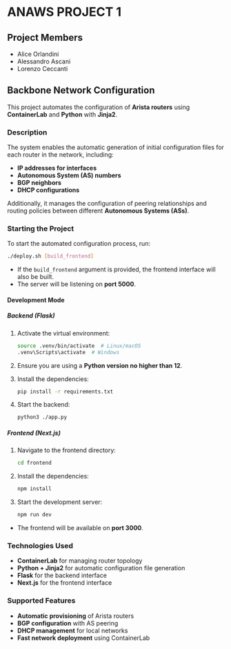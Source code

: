 # ANAWS PROJECT 1

## Project Members
- Alice Orlandini
- Alessandro Ascani
- Lorenzo Ceccanti

## Backbone Network Configuration

This project automates the configuration of **Arista routers** using **ContainerLab** and **Python** with **Jinja2**.

### Description

The system enables the automatic generation of initial configuration files for each router in the network, including:

- **IP addresses for interfaces**
- **Autonomous System (AS) numbers**
- **BGP neighbors**
- **DHCP configurations**

Additionally, it manages the configuration of peering relationships and routing policies between different **Autonomous Systems (ASs)**.

### Starting the Project

To start the automated configuration process, run:

```sh
./deploy.sh [build_frontend]
```

- If the `build_frontend` argument is provided, the frontend interface will also be built.
- The server will be listening on **port 5000**.

#### Development Mode

##### Backend (Flask)

1. Activate the virtual environment:
   ```sh
   source .venv/bin/activate  # Linux/macOS
   .venv\Scripts\activate  # Windows
   ```

2. Ensure you are using a **Python version no higher than 12**.

3. Install the dependencies:
   ```sh
   pip install -r requirements.txt
   ```

4. Start the backend:
   ```sh
   python3 ./app.py
   ```

##### Frontend (Next.js)

1. Navigate to the frontend directory:
   ```sh
   cd frontend
   ```

2. Install the dependencies:
   ```sh
   npm install
   ```

3. Start the development server:
   ```sh
   npm run dev
   ```

- The frontend will be available on **port 3000**.

### Technologies Used

- **ContainerLab** for managing router topology
- **Python + Jinja2** for automatic configuration file generation
- **Flask** for the backend interface
- **Next.js** for the frontend interface

### Supported Features

- **Automatic provisioning** of Arista routers
- **BGP configuration** with AS peering
- **DHCP management** for local networks
- **Fast network deployment** using ContainerLab
